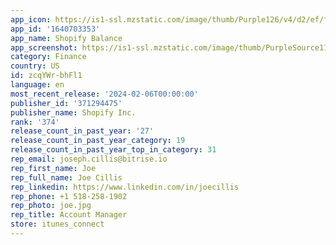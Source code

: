 ```yaml
---
app_icon: https://is1-ssl.mzstatic.com/image/thumb/Purple126/v4/d2/ef/f1/d2eff161-c5eb-acbf-3f2e-3a33aa94f11b/AppIcon-0-0-1x_U007emarketing-0-7-0-85-220.png/1024x1024bb.png
app_id: '1640703353'
app_name: Shopify Balance
app_screenshot: https://is1-ssl.mzstatic.com/image/thumb/PurpleSource116/v4/d9/f9/3a/d9f93aec-cd24-c9c2-a8ae-7db15dd09b40/18a73227-f225-4467-b8ef-288326ff97b2_App_Store_-_6.5in_-_1.png/1242x2688bb.png
category: Finance
country: US
id: zcqYWr-bhFl1
language: en
most_recent_release: '2024-02-06T00:00:00'
publisher_id: '371294475'
publisher_name: Shopify Inc.
rank: '374'
release_count_in_past_year: '27'
release_count_in_past_year_category: 19
release_count_in_past_year_top_in_category: 31
rep_email: joseph.cillis@bitrise.io
rep_first_name: Joe
rep_full_name: Joe Cillis
rep_linkedin: https://www.linkedin.com/in/joecillis
rep_phone: +1 518-258-1902
rep_photo: joe.jpg
rep_title: Account Manager
store: itunes_connect
---
```

